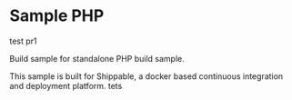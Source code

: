 Sample PHP
===============
test pr1

Build sample for standalone PHP build sample.

This sample is built for Shippable, a docker based continuous integration and deployment platform.
tets
